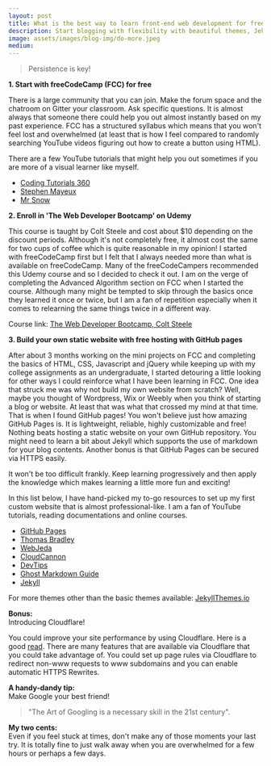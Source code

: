 ```yaml
---
layout: post
title: What is the best way to learn front-end web development for free?
description: Start blogging with flexibility with beautiful themes, Jekyll, custom domain and DNS provider of your choice.
image: assets/images/blog-img/do-more.jpeg
medium:
---
```


>Persistence is key!

**1. Start with freeCodeCamp (FCC) for free**

There is a large community that you can join. Make the forum space and the chatroom on Gitter your classroom. Ask specific questions. It is almost always that someone there could help you out almost instantly based on my past experience. FCC has a structured syllabus which means that you won't feel lost and overwhelmed (at least that is how I feel compared to randomly searching YouTube videos figuring out how to create a button using HTML).

There are a few YouTube tutorials that might help you out sometimes if you are more of a visual learner like myself.

- [Coding Tutorials 360](https://www.youtube.com/user/pizzapokerguy87)
- [Stephen Mayeux](https://www.youtube.com/user/MrSteveMayeux)
- [Mr Snow](https://www.youtube.com/user/SnowmanSpeaks)

**2. Enroll in 'The Web Developer Bootcamp' on Udemy**

 This course is taught by Colt Steele and cost about $10 depending on the discount periods. Although it's not completely free, it almost cost the same for two cups of coffee which is quite reasonable in my opinion! I started with freeCodeCamp first but I felt that I always needed more than what is available on freeCodeCamp. Many of the freeCodeCampers recommended this Udemy course and so I decided to check it out. I am on the verge of completing the Advanced Algorithm section on FCC when I started the course. Although many might be tempted to skip through the basics once they learned it once or twice, but I am a fan of repetition especially when it comes to relearning the same things twice in a different way.

Course link: [The Web Developer Bootcamp, Colt Steele](https://www.udemy.com/the-web-developer-bootcamp/)

**3. Build your own static website with free hosting with GitHub pages**

After about 3 months working on the mini projects on FCC and completing the basics of HTML, CSS, Javascript and jQuery while keeping up with my college assignments as an undergraduate, I started detouring a little looking for other ways I could reinforce what I have been learning in FCC. One idea that struck me was why not build my own website from scratch? Well, maybe you thought of Wordpress, Wix or Weebly when you think of starting a blog or website. At least that was what that crossed my mind at that time. That is when I found GitHub pages! You won't believe just how amazing GitHub Pages is. It is lightweight, reliable, highly customizable and free! Nothing beats hosting a static website on your own GitHub repository. You might need to learn a bit about Jekyll which supports the use of markdown for your blog contents. Another bonus is that GitHub Pages can be secured via HTTPS easily.

It won't be too difficult frankly. Keep learning progressively and then apply the knowledge which makes learning a little more fun and exciting!

In this list below, I have hand-picked my to-go resources to set up my first custom website that is almost professional-like. I am a fan of YouTube tutorials, reading documentations and online courses.

- [GitHub Pages](https://pages.github.com)
- [Thomas Bradley](https://www.youtube.com/watch?v=oiNVQ9Zjy4o&list=PLWjCJDeWfDdfVEcLGAfdJn_HXyM4Y7_k-)
- [WebJeda](https://www.youtube.com/results?search_query=webjeda)
- [CloudCannon](https://www.youtube.com/watch?v=_f4aly6xblQ&list=PLrxYIq_0LFJc0TfNbv24cuFD1IaUtkzrh)
- [DevTips](https://www.youtube.com/playlist?list=PLqGj3iMvMa4KQZUkRjfwMmTq_f1fbxerI)
- [Ghost Markdown Guide](https://help.ghost.org/hc/en-us/articles/224410728-Markdown-Guide)
- [Jekyll](https://jekyllrb.com)

For more themes other than the basic themes available:
[JekyllThemes.io](https://jekyllthemes.io)

**Bonus:**  
Introducing Cloudflare!

You could improve your site performance by using Cloudflare.
Here is a good [read](https://blog.cloudflare.com/secure-and-fast-github-pages-with-cloudflare/). There are many features that are available via Cloudflare that you could take advantage of. You could set up page rules via Cloudflare to redirect non-www requests to www subdomains and you can enable automatic HTTPS Rewrites.


**A handy-dandy tip:**     
Make Google your best friend!
>"The Art of Googling is a necessary skill in the 21st century".



**My two cents:**  
Even if you feel stuck at times, don't make any of those moments your last try.
It is totally fine to just walk away when you are overwhelmed for a few hours or perhaps a few days.
